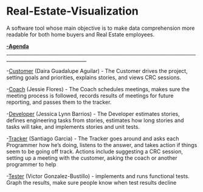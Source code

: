 # Real-Estate-Visualization
A software tool whose main objective is to make data comprehension more readable for both home buyers and Real Estate employees.


**<ins>   -Agenda   </ins>**_______________________________________________________________________________________________________________


-<ins>Customer</ins> (Daira Guadalupe Aguilar) - The Customer drives the project, setting goals and priorities, explains stories, and views CRC sessions.

-<ins>Coach</ins> (Jessie Flores) - The Coach schedules meetings, makes sure the meeting process is followed, records results of meetings for future reporting, and passes them to the tracker.

-<ins>Developer</ins> (Jessica Lynn Barrios) - The Developer estimates stories, defines engineering tasks from stories, estimates how long stories and tasks will take, and implements stories and unit tests.

-<ins>Tracker</ins> (Santiago Garcia) - The Tracker goes around and asks each Programmer how he’s doing, listens to the answer, and takes action if things seem to be going off track. Actions include suggesting a CRC session, setting up a meeting with the customer, asking the coach or another programmer to help

-<ins>Tester</ins> (Victor Gonzalez-Bustillo) - implements and runs functional tests. Graph the results, make sure people know when test results decline
